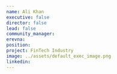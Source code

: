```yaml
---
name: Ali Khan
executive: false
director: false
lead: false
community_manager:  
erevna:   
position:  
project: FinTech Industry
image: ../assets/default_exec_image.png
linkedin: 
---
```

